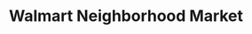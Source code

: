 ---
title: "Walmart Neighborhood Market"
url: /albuquerque/walmart-neighborhood-market-montgomery-boulevard-northeast/
shop: supermarket
---